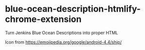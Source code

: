 # blue-ocean-description-htmlify-chrome-extension

Turn Jenkins Blue Ocean Descriptions into proper HTML

Icon from https://emojipedia.org/google/android-4.4/ship/
